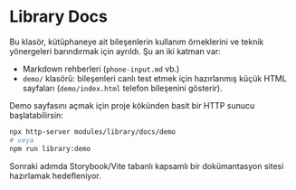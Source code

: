 # Library Docs

Bu klasör, kütüphaneye ait bileşenlerin kullanım örneklerini ve teknik yönergeleri barındırmak için ayrıldı. Şu an iki katman var:

- Markdown rehberleri (`phone-input.md` vb.)
- `demo/` klasörü: bileşenleri canlı test etmek için hazırlanmış küçük HTML sayfaları (`demo/index.html` telefon bileşenini gösterir).

Demo sayfasını açmak için proje kökünden basit bir HTTP sunucu başlatabilirsin:

```bash
npx http-server modules/library/docs/demo
# veya
npm run library:demo
```

Sonraki adımda Storybook/Vite tabanlı kapsamlı bir dokümantasyon sitesi hazırlamak hedefleniyor.
